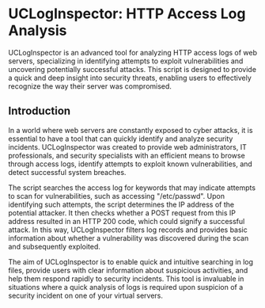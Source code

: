 # UCLogInspector: HTTP Access Log Analysis

UCLogInspector is an advanced tool for analyzing HTTP access logs of web servers, specializing in identifying attempts to exploit vulnerabilities and uncovering potentially successful attacks. This script is designed to provide a quick and deep insight into security threats, enabling users to effectively recognize the way their server was compromised.

## Introduction

In a world where web servers are constantly exposed to cyber attacks, it is essential to have a tool that can quickly identify and analyze security incidents. UCLogInspector was created to provide web administrators, IT professionals, and security specialists with an efficient means to browse through access logs, identify attempts to exploit known vulnerabilities, and detect successful system breaches.

The script searches the access log for keywords that may indicate attempts to scan for vulnerabilities, such as accessing "/etc/passwd". Upon identifying such attempts, the script determines the IP address of the potential attacker. It then checks whether a POST request from this IP address resulted in an HTTP 200 code, which could signify a successful attack. In this way, UCLogInspector filters log records and provides basic information about whether a vulnerability was discovered during the scan and subsequently exploited.

The aim of UCLogInspector is to enable quick and intuitive searching in log files, provide users with clear information about suspicious activities, and help them respond rapidly to security incidents. This tool is invaluable in situations where a quick analysis of logs is required upon suspicion of a security incident on one of your virtual servers.


